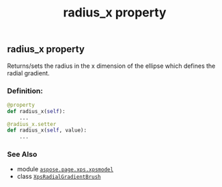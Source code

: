 ﻿---
title: radius_x property
second_title: Aspose.Page for Python via .NET API References
description: 
type: docs
weight: 90
url: /python-net/aspose.page.xps.xpsmodel/xpsradialgradientbrush/radius_x/
is_root: false
---

## radius_x property


Returns/sets the radius in the x dimension of the ellipse which defines the radial gradient.
### Definition:
```python
@property
def radius_x(self):
    ...
@radius_x.setter
def radius_x(self, value):
    ...
```

### See Also
* module [`aspose.page.xps.xpsmodel`](../../)
* class [`XpsRadialGradientBrush`](/page/python-net/aspose.page.xps.xpsmodel/xpsradialgradientbrush)
